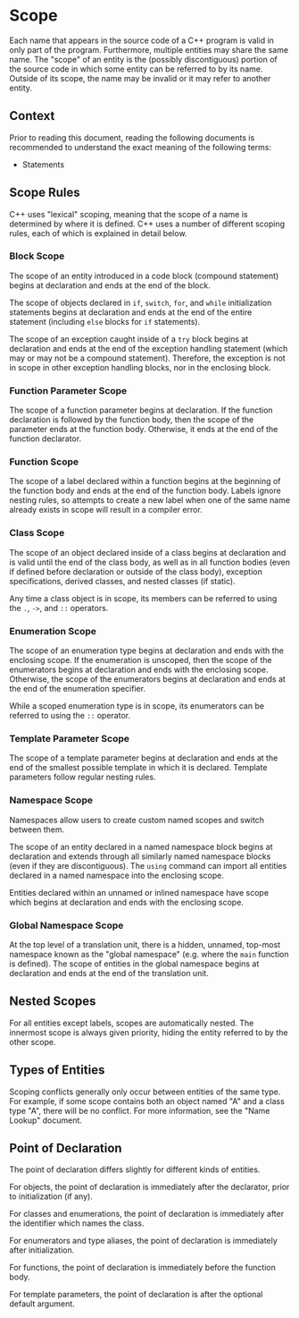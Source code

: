 # Scope

Each name that appears in the source code of a C++ program is valid in only part of the program. Furthermore, multiple entities may share the same name. The "scope" of an entity is the (possibly discontiguous) portion of the source code in which some entity can be referred to by its name. Outside of its scope, the name may be invalid or it may refer to another entity.

## Context

Prior to reading this document, reading the following documents is recommended to understand the exact meaning of the following terms:

* Statements

## Scope Rules

C++ uses "lexical" scoping, meaning that the scope of a name is determined by where it is defined. C++ uses a number of different scoping rules, each of which is explained in detail below.

### Block Scope

The scope of an entity introduced in a code block (compound statement) begins at declaration and ends at the end of the block.

The scope of objects declared in `if`, `switch`, `for`, and `while` initialization statements begins at declaration and ends at the end of the entire statement (including `else` blocks for `if` statements).

The scope of an exception caught inside of a `try` block begins at declaration and ends at the end of the exception handling statement (which may or may not be a compound statement). Therefore, the exception is not in scope in other exception handling blocks, nor in the enclosing block.

### Function Parameter Scope

The scope of a function parameter begins at declaration. If the function declaration is followed by the function body, then the scope of the parameter ends at the function body. Otherwise, it ends at the end of the function declarator.

### Function Scope

The scope of a label declared within a function begins at the beginning of the function body and ends at the end of the function body. Labels ignore nesting rules, so attempts to create a new label when one of the same name already exists in scope will result in a compiler error.

### Class Scope

The scope of an object declared inside of a class begins at declaration and is valid until the end of the class body, as well as in all function bodies (even if defined before declaration or outside of the class body), exception specifications, derived classes, and nested classes (if static).

Any time a class object is in scope, its members can be referred to using the `.`, `->`, and `::` operators.

### Enumeration Scope

The scope of an enumeration type begins at declaration and ends with the enclosing scope. If the enumeration is unscoped, then the scope of the enumerators begins at declaration and ends with the enclosing scope. Otherwise, the scope of the enumerators begins at declaration and ends at the end of the enumeration specifier.

While a scoped enumeration type is in scope, its enumerators can be referred to using the `::` operator.

### Template Parameter Scope

The scope of a template parameter begins at declaration and ends at the end of the smallest possible template in which it is declared. Template parameters follow regular nesting rules.

### Namespace Scope

Namespaces allow users to create custom named scopes and switch between them.

The scope of an entity declared in a named namespace block begins at declaration and extends through all similarly named namespace blocks (even if they are discontiguous). The `using` command can import all entities declared in a named namespace into the enclosing scope.

Entities declared within an unnamed or inlined namespace have scope which begins at declaration and ends with the enclosing scope.

### Global Namespace Scope

At the top level of a translation unit, there is a hidden, unnamed, top-most namespace known as the "global namespace" (e.g. where the `main` function is defined). The scope of entities in the global namespace begins at declaration and ends at the end of the translation unit.

## Nested Scopes

For all entities except labels, scopes are automatically nested. The innermost scope is always given priority, hiding the entity referred to by the other scope.

## Types of Entities

Scoping conflicts generally only occur between entities of the same type. For example, if some scope contains both an object named "A" and a class type "A", there will be no conflict. For more information, see the "Name Lookup" document.

## Point of Declaration

The point of declaration differs slightly for different kinds of entities.

For objects, the point of declaration is immediately after the declarator, prior to initialization (if any).

For classes and enumerations, the point of declaration is immediately after the identifier which names the class.

For enumerators and type aliases, the point of declaration is immediately after initialization.

For functions, the point of declaration is immediately before the function body.

For template parameters, the point of declaration is after the optional default argument.
